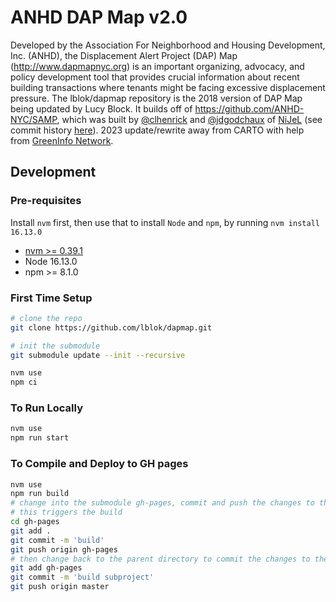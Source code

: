 # ANHD DAP Map v2.0

Developed by the Association For Neighborhood and Housing Development, Inc. (ANHD), the Displacement Alert Project (DAP) Map (http://www.dapmapnyc.org) is an important organizing, advocacy, and policy development tool that provides crucial information about recent building transactions where tenants might be facing excessive displacement pressure. The lblok/dapmap repository is the 2018 version of DAP Map being updated by Lucy Block. It builds off of https://github.com/ANHD-NYC/SAMP, which was built by <a href="https://github.com/clhenrick">@clhenrick</a> and <a href="https://github.com/jdgodchaux">@jdgodchaux</a> of <a href="http://nijel.org">NiJeL</a> (see commit history [here](https://github.com/ANHD-NYC/SAMP/commits/master)). 2023 update/rewrite away from CARTO with help from [GreenInfo Network](https://www.greeninfo.org).


## Development

### Pre-requisites

Install `nvm` first, then use that to install `Node` and `npm`, by running `nvm install 16.13.0`

* [nvm >= 0.39.1](https://github.com/nvm-sh/nvm)
* Node 16.13.0
* npm >= 8.1.0

### First Time Setup
```bash
# clone the repo 
git clone https://github.com/lblok/dapmap.git

# init the submodule
git submodule update --init --recursive

nvm use 
npm ci
```

### To Run Locally
```bash
nvm use
npm run start
```

### To Compile and Deploy to GH pages
```bash
nvm use
npm run build
# change into the submodule gh-pages, commit and push the changes to the gh-pages branch
# this triggers the build 
cd gh-pages
git add .
git commit -m 'build'
git push origin gh-pages
# then change back to the parent directory to commit the changes to the submodule
git add gh-pages
git commit -m 'build subproject'
git push origin master
```